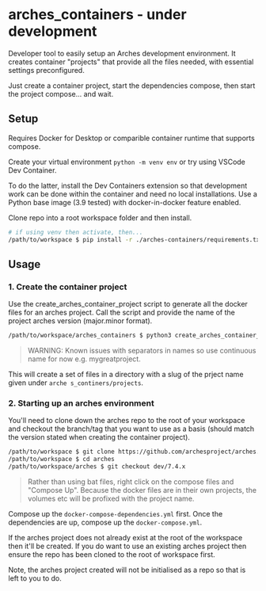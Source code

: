 # arches_containers - **under development**

Developer tool to easily setup an Arches development environment. It creates container "projects" that provide all the files needed, with essential settings preconfigured.

Just create a container project, start the dependencies compose, then start the project compose... and wait.

## Setup

Requires Docker for Desktop or comparible container runtime that supports compose.

Create your virtual environment `python -m venv env` or try using VSCode Dev Container.

To do the latter, install the Dev Containers extension so that development work can be done within the container and need no local installations. Use a Python base image (3.9 tested) with docker-in-docker feature enabled.

Clone repo into a root workspace folder and then install.

```sh
# if using venv then activate, then...
/path/to/workspace $ pip install -r ./arches-containers/requirements.txt 
```

## Usage

### 1. Create the container project
Use the create_arches_container_project script to generate all the docker files for an arches project. Call the script and provide the name of the project arches version (major.minor format).

```sh
/path/to/workspace/arches_containers $ python3 create_arches_container_project.py -p myproject -v 7.4 
```
> WARNING: Known issues with separators in names so use continuous name for now e.g. mygreatproject.

This will create a set of files in a directory with a slug of the prject name given under `arche s_continers/projects`.


### 2. Starting up an arches environment

You'll need to clone down the arches repo to the root of your workspace and checkout the branch/tag that you want to use as a basis (should match the version stated when creating the container project).

```sh
/path/to/workspace $ git clone https://github.com/archesproject/arches.git
/path/to/workspace $ cd arches
/path/to/workspace/arches $ git checkout dev/7.4.x
```

> Rather than using bat files, right click on the compose files and "Compose Up". Because the docker files are in their own projects, the volumes etc will be profixed with the project name.

Compose up the `docker-compose-dependencies.yml` first. Once the dependencies are up, compose up the `docker-compose.yml`.

If the arches project does not already exist at the root of the workspace then it'll be created. If you do want to use an existing arches project then ensure the repo has been cloned to the root of workspace first.

Note, the arches project created will not be initialised as a repo so that is left to you to do.

